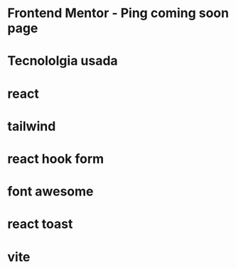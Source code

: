 # Frontend Mentor - Ping coming soon page

# Tecnololgia usada

# react
# tailwind
# react hook form
# font awesome
# react toast
# vite 

